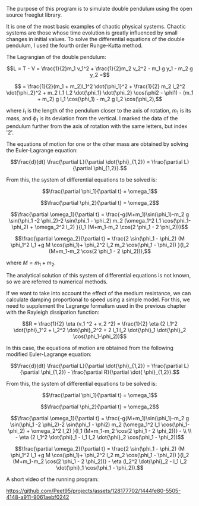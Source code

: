The purpose of this program is to simulate double pendulum using the open source freeglut library.

It is one of the most basic examples of chaotic physical systems. Chaotic systems are those whose time evolution is greatly influenced by small changes in initial values. To solve the differential equations of the double pendulum, I used the fourth order Runge-Kutta method.

The Lagrangian of the double pendulum:
```math
L = T - V = \frac{1}{2}m_1 v_1^2 + \frac{1}{2}m_2 v_2^2 - m_1 g y_1 - m_2 g y_2 =
```
```math
 = \frac{1}{2}(m_1 + m_2)l_1^2 \dot{\phi_1}^2 + \frac{1}{2} m_2 l_2^2 \dot{\phi_2}^2 + m_2 l_1 l_2 \dot{\phi_1} \dot{\phi_2} \cos(\phi2 - \phi1) - (m_1 + m_2) g l_1 \cos(\phi_1) - m_2 g l_2 \cos(\phi_2),
```

where $l_1$ is the length of the pendulum closer to the axis of rotation, $m_1$ is its mass, and $\phi_1$ is its deviation from the vertical. I marked the data of the pendulum further from the axis of rotation with the same letters, but index '2'.

The equations of motion for one or the other mass are obtained by solving the Euler-Lagrange equation:

```math
\frac{d}{dt} \frac{\partial L}{\partial \dot{\phi}_{1,2}} = \frac{\partial L}{\partial \phi_{1,2}}.
```
From this, the system of differential equations to be solved is:
```math
\frac{\partial \phi_1}{\partial t} = \omega_1
```
```math
\frac{\partial \phi_2}{\partial t} = \omega_2
```
```math
\frac{\partial \omega_1}{\partial t} = \frac{-g(M+m_1)\sin(\phi_1)-m_2 g \sin(\phi_1 -2 \phi_2)-2 \sin(\phi_1 - \phi_2) m_2 (\omega_1^2 l_1 \cos(\phi_1-\phi_2) + \omega_2^2 l_2) }{l_1 (M+m_1-m_2 \cos(2 \phi_1 - 2 \phi_2))}
```
```math
\frac{\partial \omega_2}{\partial t} = \frac{2 \sin(\phi_1 - \phi_2) (M \phi_1^2 l_1 +g M \cos(\phi_1)+ \phi_2^2 l_2 m_2 \cos(\phi_1 - \phi_2)) }{l_2 (M+m_1-m_2 \cos(2 \phi_1 - 2 \phi_2))},
```
where $M = m_1 + m_2$.

The analytical solution of this system of differential equations is not known, so we are referred to numerical methods.

If we want to take into account the effect of the medium resistance, we can calculate damping proportional to speed using a simple model. For this, we need to supplement the Lagrange formalism used in the previous chapter with the Rayleigh dissipation function:
```math
R = \frac{1}{2} \eta (v_1 ^2 + v_2 ^2) = \frac{1}{2} \eta (2 l_1^2 \dot{\phi}_1^2 + l_2^2 \dot{\phi}_2^2 + 2 l_1 l_2 \dot{\phi}_1 \dot{\phi}_2 \cos(\phi_1-\phi_2))
```

In this case, the equations of motion are obtained from the following modified Euler-Lagrange equation:
```math
\frac{d}{dt} \frac{\partial L}{\partial \dot{\phi}_{1,2}} = \frac{\partial L}{\partial \phi_{1,2}} -  \frac{\partial R}{\partial \dot{ \phi}_{1,2}}.
```

From this, the system of differential equations to be solved is:
```math
\frac{\partial \phi_1}{\partial t} = \omega_1
```
```math
\frac{\partial \phi_2}{\partial t} = \omega_2
```
```math
\frac{\partial \omega_1}{\partial t} = \frac{-g(M+m_1)\sin(\phi_1)-m_2 g \sin(\phi_1 -2 \phi_2)-2 \sin(\phi_1 - \phi2) m_2 (\omega_1^2 l_1 \cos(\phi_1-\phi_2) + \omega_2^2 l_2) }{l_1 (M+m_1-m_2 \cos(2 \phi_1 - 2 \phi_2))} - \\ \\ - \eta (2 l_1^2 \dot{\phi}_1 - l_1 l_2 \dot{\phi}_2 \cos(\phi_1 - \phi_2))
```
```math
\frac{\partial \omega_2}{\partial t} = \frac{2 \sin(\phi_1 - \phi_2) (M \phi_1^2 l_1 +g M \cos(\phi_1)+ \phi_2^2 l_2 m_2 \cos(\phi_1 - \phi_2)) }{l_2 (M+m_1-m_2 \cos(2 \phi_1 - 2 \phi_2))} - \eta (l_2^2 \dot{\phi}_2 - l_1 l_2 \dot{\phi}_1 \cos(\phi_1 - \phi_2)).
```

A short video of the running program:

https://github.com/Peet95/projects/assets/128177702/1444fe80-5505-4148-a911-9061aebf0242
